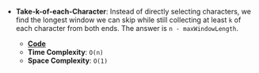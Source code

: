 - **Take-k-of-each-Character**: Instead of directly selecting characters, we find the longest window we can skip while still collecting at least `k` of each character from both ends. The answer is `n - maxWindowLength`.  

  - **[Code](./2516-Take-K-of-Each-Character-From-Left-and-Right.cpp)**  
  - **Time Complexity**: `O(n)`  
  - **Space Complexity**: `O(1)`
